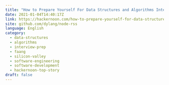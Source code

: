 ```yaml
---
title: "How to Prepare Yourself For Data Structures and Algorithms Interviews at FAANG"
date: 2021-01-04T14:40:17Z
link: https://hackernoon.com/how-to-prepare-yourself-for-data-structures-and-algorithms-interviews-at-faang-mm23316l?source=rss&utm_medium=RSS&utm_source=news.12bit.vn
site: github.com/dylang/node-rss
language: English
category:
  - data-structures
  - algorithms
  - interview-prep
  - faang
  - silicon-valley
  - software-engineering
  - software-development
  - hackernoon-top-story
draft: false
---
```

